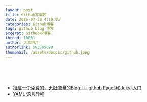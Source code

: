 ```yaml
---
layout: post
title: Github写博客
date: 2016-07-28 4:19:06
categories: Github博客
tags: github blog 博客
excerpt: Github写博客
thread: 10001
author: 大海明月
authorlink: 593705098
thumbnail: /assets/docpic/github.jpeg
---
```


<br>
<br>
<br>

* [搭建一个免费的，无限流量的Blog----github Pages和Jekyll入门](http://www.ruanyifeng.com/blog/2012/08/blogging_with_jekyll.html)
* [YAML 语言教程](http://www.ruanyifeng.com/blog/2016/07/yaml.html)
